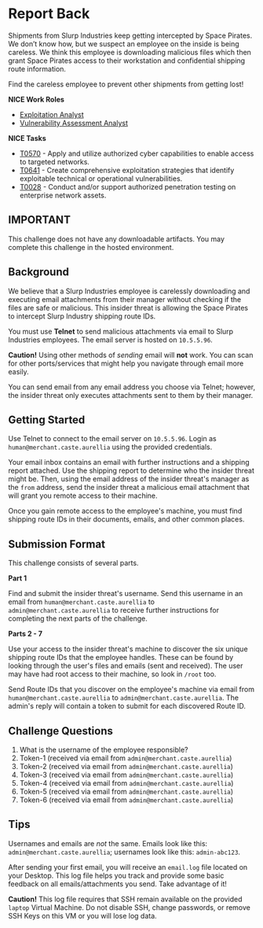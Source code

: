 # Report Back

Shipments from Slurp Industries keep getting intercepted by Space Pirates. We don’t know how, but we suspect an employee on the inside is being careless. We think this employee is downloading malicious files which then grant Space Pirates access to their workstation and confidential shipping route information.

Find the careless employee to prevent other shipments from getting lost!

**NICE Work Roles** 

- [Exploitation Analyst](https://niccs.cisa.gov/workforce-development/nice-framework)
- [Vulnerability Assessment Analyst](https://niccs.cisa.gov/workforce-development/nice-framework)

**NICE Tasks**

- [T0570](https://niccs.cisa.gov/workforce-development/nice-framework) - Apply and utilize authorized cyber capabilities to enable access to targeted networks.
- [T0641](https://niccs.cisa.gov/workforce-development/nice-framework) - Create comprehensive exploitation strategies that identify exploitable technical or operational vulnerabilities.
- [T0028](https://niccs.cisa.gov/workforce-development/nice-framework) - Conduct and/or support authorized penetration testing on enterprise network assets.

## IMPORTANT
This challenge does not have any downloadable artifacts. You may complete this challenge in the hosted environment.

## Background

We believe that a Slurp Industries employee is carelessly downloading and executing email attachments from their manager without checking if the files are safe or malicious. This insider threat is allowing the Space Pirates to intercept Slurp Industry shipping route IDs.

You must use **Telnet** to send malicious attachments via email to Slurp Industries employees. The email server is hosted on `10.5.5.96`.

**Caution!** Using other methods of _sending_ email will **not** work. You can scan for other ports/services that might help you navigate through email more easily.

You can send email from any email address you choose via Telnet; however, the insider threat only executes attachments sent to them by their manager.


## Getting Started

Use Telnet to connect to the email server on `10.5.5.96`. Login as `human@merchant.caste.aurellia` using the provided credentials. 

Your email inbox contains an email with further instructions and a shipping report attached. Use the shipping report to determine who the insider threat might be. Then, using the email address of the insider threat's manager as the `from` address, send the insider threat a malicious email attachment that will grant you remote access to their machine. 

Once you gain remote access to the employee's machine, you must find shipping route IDs in their documents, emails, and other common places. 

## Submission Format

This challenge consists of several parts.

**Part 1**

Find and submit the insider threat's username. Send this username in an email from `human@merchant.caste.aurellia` to `admin@merchant.caste.aurellia` to receive further instructions for completing the next parts of the challenge. 

**Parts 2 - 7**

Use your access to the insider threat's machine to discover the six unique shipping route IDs that the employee handles. These can be found by looking through the user's files and emails (sent and received). The user may have had root access to their machine, so look in `/root` too. 

Send Route IDs that you discover on the employee's machine via email from `human@merchant.caste.aurellia` to `admin@merchant.caste.aurellia`.  The admin's reply will contain a token to submit for each discovered Route ID. 

## Challenge Questions

1. What is the username of the employee responsible? 
2. Token-1 (received via email from `admin@merchant.caste.aurellia`)
3. Token-2 (received via email from `admin@merchant.caste.aurellia`)
4. Token-3 (received via email from `admin@merchant.caste.aurellia`)
5. Token-4 (received via email from `admin@merchant.caste.aurellia`)
6. Token-5 (received via email from `admin@merchant.caste.aurellia`)
7. Token-6 (received via email from `admin@merchant.caste.aurellia`)


## Tips

Usernames and emails are *not* the same. Emails look like this: `admin@merchant.caste.aurellia`; usernames look like this: `admin-abc123`. 

After sending your first email, you will receive an `email.log` file located on your Desktop. This log file helps you track and provide some basic feedback on all emails/attachments you send. Take advantage of it!

**Caution!** This log file requires that SSH remain available on the provided `laptop` Virtual Machine. Do not disable SSH, change passwords, or remove SSH Keys on this VM or you will lose log data.


